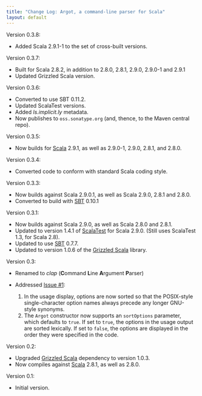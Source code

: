 ```yaml
---
title: "Change Log: Argot, a command-line parser for Scala"
layout: default
---
```


Version 0.3.8:

* Added Scala 2.9.1-1 to the set of cross-built versions.

Version 0.3.7:

* Built for Scala 2.8.2, in addition to 2.8.0, 2.8.1, 2.9.0, 2.9.0-1 and 2.9.1
* Updated Grizzled Scala version.

Version 0.3.6:

* Converted to use SBT 0.11.2.
* Updated ScalaTest versions.
* Added _ls.implicit.ly_ metadata.
* Now publishes to `oss.sonatype.org` (and, thence, to the Maven central repo).

[Scala]: http://www.scala-lang.org/

Version 0.3.5:

* Now builds for [Scala][] 2.9.1, as well as 2.9.0-1, 2.9.0, 2.8.1, and 2.8.0.

[Scala]: http://www.scala-lang.org/

Version 0.3.4:

* Converted code to conform with standard Scala coding style.

[SBT]: http://code.google.com/p/simple-build-tool/

Version 0.3.3:

* Now builds against Scala 2.9.0.1, as well as Scala 2.9.0, 2.8.1 and 2.8.0.
* Converted to build with [SBT][] 0.10.1

Version 0.3.1:

* Now builds against Scala 2.9.0, as well as Scala 2.8.0 and 2.8.1.
* Updated to version 1.4.1 of [ScalaTest][] for Scala 2.9.0. (Still uses
  ScalaTest 1.3, for Scala 2.8).
* Updated to use [SBT][] 0.7.7.
* Updated to version 1.0.6 of the [Grizzled Scala][] library.

[ScalaTest]: http://www.scalatest.org/
[SBT]: http://code.google.com/p/simple-build-tool/
[Grizzled Scala]: http://software.clapper.org/grizzled-scala/

Version 0.3:

* Renamed to *clap* (**C**ommand **L**ine **A**rgument **P**arser)

* Addressed [Issue #1][]:

  1. In the usage display, options are now sorted so that the POSIX-style
     single-character option names always precede any longer GNU-style
     synonyms.
  2. The `Argot` constructor now supports an `sortOptions` parameter, which
     defaults to `true`. If set to `true`, the options in the usage output
     are sorted lexically. If set to `false`, the options are displayed in
     the order they were specified in the code.

[Issue #1]: https://github.com/bmc/argot/issues#issue/1

Version 0.2:

* Upgraded [Grizzled Scala][] dependency to version 1.0.3.
* Now compiles against [Scala][] 2.8.1, as well as 2.8.0.

[Grizzled Scala]: http://bmc.github.com/grizzled-scala/
[Scala]: http://www.scala-lang.org/

Version 0.1:

* Initial version.
